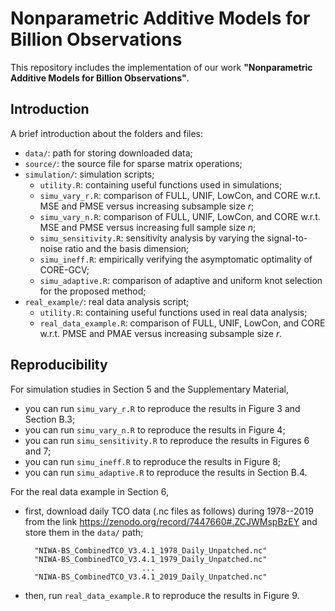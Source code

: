 # Nonparametric Additive Models for Billion Observations
This repository includes the implementation of our work **"Nonparametric Additive Models for Billion Observations"**.


## Introduction
A brief introduction about the folders and files:
* `data/`: path for storing downloaded data;
* `source/`: the source file for sparse matrix operations;
* `simulation/`: simulation scripts;
    * `utility.R`: containing useful functions used in simulations;
    * `simu_vary_r.R`: comparison of FULL, UNIF, LowCon, and CORE w.r.t. MSE and PMSE versus increasing subsample size $r$;
    * `simu_vary_n.R`: comparison of FULL, UNIF, LowCon, and CORE w.r.t. MSE and PMSE versus increasing full sample size $n$;
    * `simu_sensitivity.R`: sensitivity analysis by varying the signal-to-noise ratio and the basis dimension;
    * `simu_ineff.R`: empirically verifying the asymptomatic optimality of CORE-GCV;
    * `simu_adaptive.R`: comparison of adaptive and uniform knot selection for the proposed method;
* `real_example/`: real data analysis script;
    * `utility.R`: containing useful functions used in real data analysis;
    * `real_data_example.R`: comparison of FULL, UNIF, LowCon, and CORE w.r.t. PMSE and PMAE versus increasing subsample size $r$.


## Reproducibility
For simulation studies in Section 5 and the Supplementary Material,
* you can run `simu_vary_r.R` to reproduce the results in Figure 3 and Section B.3;
* you can run `simu_vary_n.R` to reproduce the results in Figure 4;
* you can run `simu_sensitivity.R` to reproduce the results in Figures 6 and 7;
* you can run `simu_ineff.R` to reproduce the results in Figure 8;
* you can run `simu_adaptive.R` to reproduce the results in Section B.4.

For the real data example in Section 6,
* first, download daily TCO data (.nc files as follows) during 1978--2019 from the link https://zenodo.org/record/7447660#.ZCJWMspBzEY and store them in the `data/` path;

        "NIWA-BS_CombinedTCO_V3.4.1_1978_Daily_Unpatched.nc"
        "NIWA-BS_CombinedTCO_V3.4.1_1979_Daily_Unpatched.nc"
                                ...
        "NIWA-BS_CombinedTCO_V3.4.1_2019_Daily_Unpatched.nc"

* then, run `real_data_example.R` to reproduce the results in Figure 9.